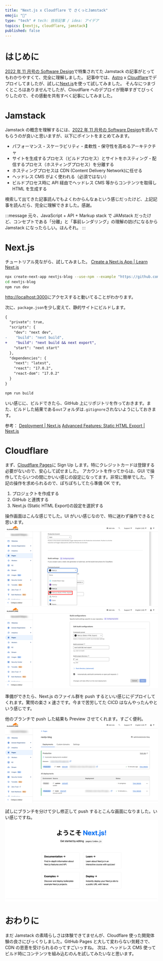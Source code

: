 ```yaml
---
title: "Next.js x Cloudflare で さくっとJamstack"
emoji: "🍓"
type: "tech" # tech: 技術記事 / idea: アイデア
topics: [nextjs, cloudflare, jamstack]
published: false
---
```


# はじめに

[2022 年 11 月号の Software Design](https://gihyo.jp/magazine/SD/archive/2022/202211)で特集されてた Jamstack の記事がとってもわかりやすくて、完全に理解しました。
記事中では、[Astro](https://astro.build/) x [Cloudflare](https://www.cloudflare.com/ja-jp/)でデプロイしてましたが、試しに[Next.js](https://nextjs.org/)を使って試してみました。
そんなにつまづくところはありませんでしたが、Cloudflare へのデプロイが簡単すぎてびっくりしたので、その感動を共有すべく記事にしてみました。

# Jamstack

Jamstack の概念を理解するには、[2022 年 11 月号の Software Design](https://gihyo.jp/magazine/SD/archive/2022/202211)を読んでもらうのが良いと思いますが、以下にポイントをまとめてみます。

- パフォーマンス・スケーラビリティ・柔軟性・保守性を高めるアーキテクチャ
- サイトを生成するプロセス（ビルドプロセス）とサイトをホスティング・配信するプロセス（ホスティングプロセス）を分離する
- ホスティングプロセスは CDN (Content Delivery Network)に任せる
- ヘッドレス CMS がよく使われる（必須ではない）
- ビルドプロセス時に API 経由でヘッドレス CMS 等からコンテンツを取得し HTML を生成する

検索して出てきた記事読んでもよくわからんなぁという感じだったけど、上記記事を読んだら、完全に理解できました。感謝。

:::message
元々、JavaScript + API + Markup stack で JAMstack だったけど、コンセプトである「分離」と「事前レンダリング」の理解の妨げになるから Jamstack になったらしい。ほんそれ。
:::

# Next.js

チュートリアル見ながら、試してみました。
[Create a Next.js App | Learn Next.js](https://nextjs.org/learn/basics/create-nextjs-app)

```bash
npx create-next-app nextjs-blog --use-npm --example "https://github.com/vercel/next-learn/tree/master/basics/learn-starter"
cd nextjs-blog
npm run dev
```

[http://localhost:3000](http://localhost:3000)にアクセスすると動いてることがわかります。

次に、`package.json`を少し変えて、静的サイトにビルドします。

```diff json:package.json
{
  "private": true,
  "scripts": {
    "dev": "next dev",
-    "build": "next build",
+    "build": "next build && next export",
    "start": "next start"
  },
  "dependencies": {
    "next": "latest",
    "react": "17.0.2",
    "react-dom": "17.0.2"
  }
}
```

```bash
npm run build
```

いい感じに、ビルドできたら、GitHub 上にリポジトリを作っておきます。また、ビルドした結果である`out`フォルダは`.gitignore`されないようにしておきます。

参考：
[Deployment | Next.js](https://nextjs.org/docs/deployment#static-html-export)
[Advanced Features: Static HTML Export | Next.js](https://nextjs.org/docs/advanced-features/static-html-export)

# Cloudflare

まず、[Cloudflare Pages](https://pages.cloudflare.com/)に Sign Up します。特にクレジットカードは登録する必要がないので、安心して試せました。
アカウントを作ってからは、GUI で操作してたらいつの間にかいい感じの設定になってます。非常に簡単でした。
下記の操作を求められるので、ぽちぽちしてたら準備 OK です。

1. プロジェクトを作成する
2. GitHub と連携する
3. Next.js (Static HTML Export)の設定を選択する

操作画面はこんな感じでした。UI がいい感じなので、特に迷わず操作できると思います。
![](/images/e31e78207f04be/cloudflare1.png)
![](/images/e31e78207f04be/cloudflare2.png)

準備ができたら、Next.js のファイル群を push するといい感じにデプロイしてくれます。驚愕の楽さ x 速さです。今まで苦労してた CICD はなんやったんやという感じです。

他のブランチで push した結果も Preview させてくれます。すごく便利。
![](/images/e31e78207f04be/cloudflare3.png)

試しにブランチを分けて少し修正して push するとこんな画面になりました。いい感じですね。
![](/images/e31e78207f04be/Create-Next-App.png)

# おわりに

まだ Jamstack の素晴らしさは体験できてませんが、Cloudflare 使った開発体験の良さにびっくりしました。GitHub Pages と大して変わらない気軽さで、CDN の恩恵を受けられるのってすごいっすね。
次は、ヘッドレス CMS 使ってビルド時にコンテンツを組み込むのんを試してみたいなと思います。
